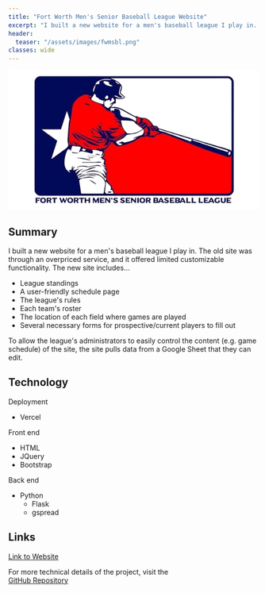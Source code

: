 ```yaml
---
title: "Fort Worth Men's Senior Baseball League Website"
excerpt: "I built a new website for a men's baseball league I play in. The site utilizes Flask, Bootstrap and the Google Sheets API among other technologies."
header:
  teaser: "/assets/images/fwmsbl.png"
classes: wide
---
```


<img src="/assets/images/fwmsbl.png" class="project-title-image">

## Summary
I built a new website for a men's baseball league I play in. The old site was through an overpriced service, and it offered limited customizable functionality. The new site includes...
- League standings
- A user-friendly schedule page
- The league's rules
- Each team's roster
- The location of each field where games are played
- Several necessary forms for prospective/current players to fill out

To allow the league's administrators to easily control the content (e.g. game schedule) of the site, the site pulls data from a Google Sheet that they can edit.

## Technology
Deployment
- Vercel

Front end
- HTML
- JQuery
- Bootstrap

Back end
- Python
    - Flask
    - gspread

## Links
<a href="https://www.fortworthmsbl.com/"><i class="fa-solid fa-arrow-up-right-from-square"></i><span class="external-link-label">Link to Website</span></a>

For more technical details of the project, visit the<br>
<a href="https://github.com/peteb206/fwmsbl"><i class="fab fa-fw fa-github"></i><span class="label">GitHub Repository</span></a>